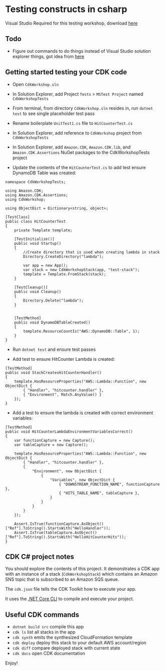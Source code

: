 # Testing constructs in csharp

Visual Studio Required for this testing workshop, download [here](https://visualstudio.microsoft.com/downloads/)

## Todo
* Figure out commands to do things instead of Visual Studio solution explorer things, got idea from [here](https://scottie.is/writing/a-cdk-companion-for-the-rahul-nath-lambda-course/)

## Getting started testing your CDK code

* Open `CdkWorkshop.sln`
* In Solution Explorer, add Project `Tests` > `MSTest Project` named `CdkWorkshopTests`
* From terminal, from directory `CdkWorkshop.sln` resides in, run `dotnet test` to see single placeholder test pass
* Rename boilerplate `UnitTest1.cs` file to `HitCounterTest.cs`
* In Solution Explorer, add reference to `CdkWorkshop` project from `CdkWorkshopTests`
* In Solution Explorer, add `Amazon.CDK`, `Amazon.CDK.lib`, and `Amazon.CDK.Assertions` NuGet packages to the CdkWorkshopTests project

* Update the contents of the `HitCounterTest.cs` to add test ensure DynamoDB Table was created:
```
namespace CdkWorkshopTests;

using Amazon.CDK;
using Amazon.CDK.Assertions;
using CdkWorkshop;

using ObjectDict = Dictionary<string, object>;

[TestClass]
public class HitCounterTest
{
    private Template template;

    [TestInitialize()]
    public void Startup()
    {
        //Create directory that is used when creating lambda in stack 
        Directory.CreateDirectory("lambda");

        var app = new App();
        var stack = new CdkWorkshopStack(app, "test-stack");
        template = Template.FromStack(stack);
    }

    [TestCleanup()]
    public void Cleanup()
    {
        Directory.Delete("lambda");
    }


    [TestMethod]
    public void DynamoDBTableCreated()
    {
        template.ResourceCountIs("AWS::DynamoDB::Table", 1);
    }
}
```
* Run `dotnet test` and ensure test passes

* Add test to ensure HitCounter Lambda is created:
```
[TestMethod]
public void StackCreatesHitCounterHandler()
{
    template.HasResourceProperties("AWS::Lambda::Function", new ObjectDict {
        { "Handler", "hitcounter.handler" },
        { "Environment", Match.AnyValue() }
    });
}
```

* Add a test to ensure the lambda is created with correct environment variables:
```
[TestMethod]
public void HitCounterLambdaEnvironmentVariablesCorrect()
{
    var functionCapture = new Capture();
    var tableCapture = new Capture();

    template.HasResourceProperties("AWS::Lambda::Function", new ObjectDict {
        { "Handler", "hitcounter.handler" },
        {
            "Environment", new ObjectDict {
                {
                    "Variables", new ObjectDict {
                        { "DOWNSTREAM_FUNCTION_NAME", functionCapture },
                        { "HITS_TABLE_NAME", tableCapture },
                    }
                }
            }
        }
    });

    Assert.IsTrue(functionCapture.AsObject()["Ref"].ToString().StartsWith("HelloHandler"));
    Assert.IsTrue(tableCapture.AsObject()["Ref"].ToString().StartsWith("HelloHitCounterHits"));
}
```

## CDK C# project notes

You should explore the contents of this project. It demonstrates a CDK app with an instance of a stack (`CdkWorkshopStack`)
which contains an Amazon SNS topic that is subscribed to an Amazon SQS queue.

The `cdk.json` file tells the CDK Toolkit how to execute your app.

It uses the [.NET Core CLI](https://docs.microsoft.com/dotnet/articles/core/) to compile and execute your project.

## Useful CDK commands

* `dotnet build src` compile this app
* `cdk ls`           list all stacks in the app
* `cdk synth`       emits the synthesized CloudFormation template
* `cdk deploy`      deploy this stack to your default AWS account/region
* `cdk diff`        compare deployed stack with current state
* `cdk docs`        open CDK documentation

Enjoy!
